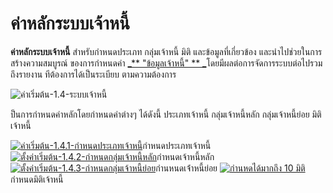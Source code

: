 # ค่าหลักระบบเจ้าหนี้

**ค่าหลักระบบเจ้าหนี้** สำหรับกำหนดประเภท กลุ่มเจ้าหนี้ มิติ
และข้อมูลที่เกี่ยวข้อง และนำไปช่วยในการสร้างความสมบูรณ์ ของการกำหนดค่า [ _**
"ข้อมูลเจ้าหนี้" **
_](http://www.smlaccount.com/manual/?page_id=988)โดยมีผลต่อการจัดการระบบต่อไปรวมถึงรายงาน
ทีต้องการได้เป็นระเบียบ ตามความต้องการ

![ค่าเริ่มต้น-1.4-ระบบเจ้าหนี้](/images/ค่าเริ่มต้น-1.4-ระบบเจ้าหนี้.jpg)

ป็นการกำหนดค่าหลักโดยกำหนดค่าต่างๆ ได้ดังนี้ ประเภทเจ้าหนี้ กลุ่มเจ้าหนี้หลัก
กลุ่มเจ้าหนี้ย่อย มิติเจ้าหนี้

[![ค่าเริ่มต้น-1.4.1-กำหนดประเภทเจ้าหนี้](/images/ค่าเริ่มต้น-1.4.1-กำหนดประเภทเจ้าหนี้.jpg)](/images/ค่าเริ่มต้น-1.4.1-กำหนดประเภทเจ้าหนี้.jpg)กำหนดประเภทเจ้าหนี้
[![ตั้งค่าเริ่มต้น-1.4.2-กำหนดกลุ่มเจ้าหนี้หลัก](/images/ตั้งค่าเริ่มต้น-1.4.2-กำหนดกลุ่มเจ้าหนี้หลัก.jpg)](/images/ตั้งค่าเริ่มต้น-1.4.2-กำหนดกลุ่มเจ้าหนี้หลัก.jpg)กำหนดเจ้าหนี้หลัก
[![ตั้งค่าเริ่มต้น-1.4.3-กำหนดกลุ่มเจ้าหนี้ย่อย](/images/ตั้งค่าเริ่มต้น-1.4.3-กำหนดกลุ่มเจ้าหนี้ย่อย.jpg)](/images/ตั้งค่าเริ่มต้น-1.4.3-กำหนดกลุ่มเจ้าหนี้ย่อย.jpg)กำนหนดเจ่้าหนี้ย่อย
[![กำนหดได้มากถึง  10 มิติ](/images/ตั้งค่าเริ่มต้น-1.4.4-กำหนดมิติเจ้าหนี้.jpg)](/images/ตั้งค่าเริ่มต้น-1.4.4-กำหนดมิติเจ้าหนี้.jpg)กำหนดมิติเจ้าหนี้

